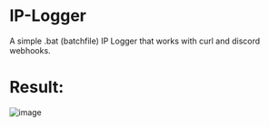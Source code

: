 # IP-Logger
A simple .bat (batchfile) IP Logger that works with curl and discord webhooks.

# Result:
![image](https://github.com/user-attachments/assets/50b03486-95ea-4804-a23f-6a1a9aeabe11)

